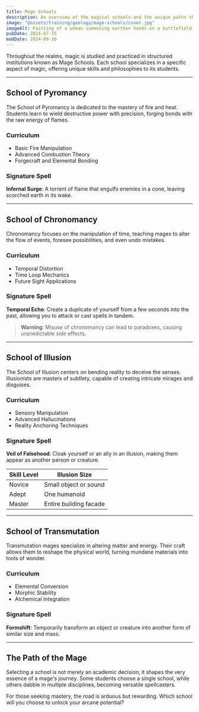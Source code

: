 ```yaml
---
title: Mage Schools
description: An overview of the magical schools and the unique paths they offer to aspiring mages
image: "@assets/training/geology/mage-schools/cover.jpg"
imageAlt: Painting of a woman summoning earthen hands on a battlefield
pubDate: 2024-07-15
modDate: 2024-09-10
---
```


Throughout the realms, magic is studied and practiced in structured institutions known as Mage Schools. Each school specializes in a specific aspect of magic, offering unique skills and philosophies to its students.

---

## School of Pyromancy

The School of Pyromancy is dedicated to the mastery of fire and heat. Students learn to wield destructive power with precision, forging bonds with the raw energy of flames.

### Curriculum

- Basic Fire Manipulation
- Advanced Combustion Theory
- Forgecraft and Elemental Bonding

### Signature Spell

**Infernal Surge**: A torrent of flame that engulfs enemies in a cone, leaving scorched earth in its wake.

---

## School of Chronomancy

Chronomancy focuses on the manipulation of time, teaching mages to alter the flow of events, foresee possibilities, and even undo mistakes.

### Curriculum

- Temporal Distortion
- Time Loop Mechanics
- Future Sight Applications

### Signature Spell

**Temporal Echo**: Create a duplicate of yourself from a few seconds into the past, allowing you to attack or cast spells in tandem.

> **Warning**: Misuse of chronomancy can lead to paradoxes, causing unpredictable side effects.

---

## School of Illusion

The School of Illusion centers on bending reality to deceive the senses. Illusionists are masters of subtlety, capable of creating intricate mirages and disguises.

### Curriculum

- Sensory Manipulation
- Advanced Hallucinations
- Reality Anchoring Techniques

### Signature Spell

**Veil of Falsehood**: Cloak yourself or an ally in an illusion, making them appear as another person or creature.

| **Skill Level** | **Illusion Size**      |
| --------------- | ---------------------- |
| Novice          | Small object or sound  |
| Adept           | One humanoid           |
| Master          | Entire building facade |

---

## School of Transmutation

Transmutation mages specialize in altering matter and energy. Their craft allows them to reshape the physical world, turning mundane materials into tools of wonder.

### Curriculum

- Elemental Conversion
- Morphic Stability
- Alchemical Integration

### Signature Spell

**Formshift**: Temporarily transform an object or creature into another form of similar size and mass.

---

## The Path of the Mage

Selecting a school is not merely an academic decision; it shapes the very essence of a mage's journey. Some students choose a single school, while others dabble in multiple disciplines, becoming versatile spellcasters.

For those seeking mastery, the road is arduous but rewarding. Which school will you choose to unlock your arcane potential?
